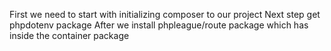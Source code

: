 First we need to start with initializing composer to our project 
Next step get phpdotenv package
After we install phpleague/route package which has inside the container package
